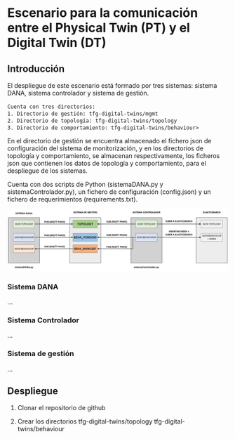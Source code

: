 # Escenario para la comunicación entre el Physical Twin (PT) y el Digital Twin (DT)
## Introducción
El despliegue de este escenario está formado por tres sistemas: sistema DANA, sistema controlador y sistema de gestión. 

```
Cuenta con tres directorios:
1. Directorio de gestión: tfg-digital-twins/mgmt
2. Directorio de topología: tfg-digital-twins/topology
3. Directorio de comportamiento: tfg-digital-twins/behaviour>
```

En el directorio de gestión se encuentra almacenado el fichero json de configuración del sistema de monitorización, y en los directorios de topología y comportamiento, se almacenan respectivamente, los ficheros json que contienen los datos de topología y comportamiento, para el despliegue de los sistemas.

Cuenta con dos scripts de Python (sistemaDANA.py y sistemaControlador.py), un fichero de configuración (config.json) y un fichero de requerimientos (requirements.txt).

![Diagrama del escenario](assets/images/escenario.png)

### Sistema DANA
...

### Sistema Controlador
...

### Sistema de gestión
...

## Despliegue

1. Clonar el repositorio de github

2. Crear los directorios 
    tfg-digital-twins/topology
    tfg-digital-twins/behaviour